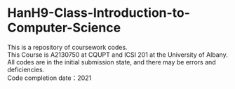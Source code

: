 # HanH9-Class-Introduction-to-Computer-Science

This is a repository of coursework codes.<br>
This Course is A2130750 at CQUPT and ICSI 201 at the University of Albany.<br>
All codes are in the initial submission state, and there may be errors and deficiencies.<br>
Code completion date：2021<br>

